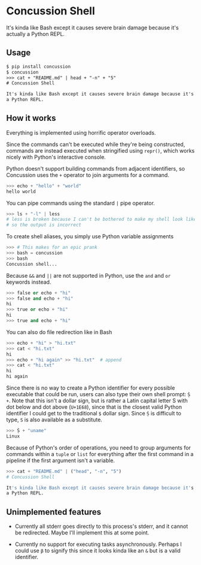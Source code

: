 # Concussion Shell

It's kinda like Bash except it causes severe brain damage because it's actually
a Python REPL.

## Usage

```txt
$ pip install concussion
$ concussion
>>> cat + "README.md" | head + "-n" + "5"
# Concussion Shell

It's kinda like Bash except it causes severe brain damage because it's actually
a Python REPL.
```

## How it works

Everything is implemented using horrific operator overloads.

Since the commands can't be executed while they're being constructed, commands
are instead executed when stringified using `repr()`, which works nicely with
Python's interactive console.

Python doesn't support building commands from adjacent identifiers, so
Concussion uses the `+` operator to join arguments for a command.

```py
>>> echo + "hello" + "world"
hello world
```

You can pipe commands using the standard `|` pipe operator.

```py
>>> ls + "-l" | less
# less is broken because I can't be bothered to make my shell look like a TTY
# so the output is incorrect
```

To create shell aliases, you simply use Python variable assignments

```py
>>> # This makes for an epic prank
>>> bash = concussion
>>> bash
Concussion shell...
```

Because `&&` and `||` are not supported in Python, use the `and` and `or`
keywords instead.

```py
>>> false or echo + "hi"
>>> false and echo + "hi"
hi
>>> true or echo + "hi"
hi
>>> true and echo + "hi"
```

You can also do file redirection like in Bash

```py
>>> echo + "hi" > "hi.txt"
>>> cat < "hi.txt"
hi
>>> echo + "hi again" >> "hi.txt"  # append
>>> cat < "hi.txt"
hi
hi again
```

Since there is no way to create a Python identifier for every possible
executable that could be run, users can also type their own shell prompt:
`Ṩ +`. Note that this isn't a dollar sign, but is rather a Latin capital
letter S with dot below and dot above (`U+1E68`), since that is the closest
valid Python identifier I could get to the traditional `$` dollar sign. Since
`Ṩ` is difficult to type, `S` is also available as a substitute.

```py
>>> Ṩ + "uname"
Linux
```

Because of Python's order of operations, you need to group arguments for
commands within a `tuple` or `list` for everything after the first command
in a pipeline if the first argument isn't a variable.

```py
>>> cat + "README.md" | ("head", "-n", "5")
# Concussion Shell

It's kinda like Bash except it causes severe brain damage because it's actually
a Python REPL.
```

## Unimplemented features

* Currently all stderr goes directly to this process's stderr, and it cannot be
  redirected. Maybe I'll implement this at some point.

* Currently no support for executing tasks asynchronously. Perhaps I could use
  `β` to signify this since it looks kinda like an `&` but is a valid
  identifier.
